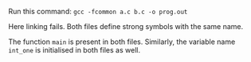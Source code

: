 Run this command: ```gcc -fcommon a.c b.c -o prog.out```

Here linking fails. Both files define strong symbols with the same name.

The function `main` is present in both files. Similarly, the variable name `int_one` is initialised in both files as well.